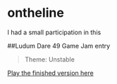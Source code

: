# ontheline

I had a small participation in this 

##Ludum Dare 49 Game Jam entry

> Theme: Unstable

[Play the finished version here](https://ernani.itch.io/babypanda)
